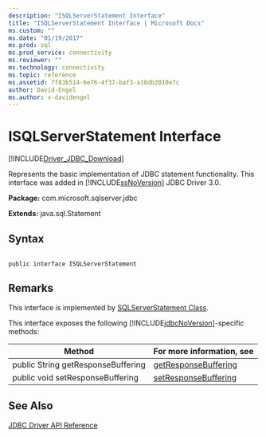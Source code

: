 ```yaml
---
description: "ISQLServerStatement Interface"
title: "ISQLServerStatement Interface | Microsoft Docs"
ms.custom: ""
ms.date: "01/19/2017"
ms.prod: sql
ms.prod_service: connectivity
ms.reviewer: ""
ms.technology: connectivity
ms.topic: reference
ms.assetid: 7f83b514-6e76-4f37-baf3-a10db2010e7c
author: David-Engel
ms.author: v-davidengel
---
```

# ISQLServerStatement Interface
[!INCLUDE[Driver_JDBC_Download](../../../includes/driver_jdbc_download.md)]

  Represents the basic implementation of JDBC statement functionality. This interface was added in [!INCLUDE[ssNoVersion](../../../includes/ssnoversion-md.md)] JDBC Driver 3.0.  
  
 **Package:** com.microsoft.sqlserver.jdbc  
  
 **Extends:** java.sql.Statement  
  
## Syntax  
  
```  
  
public interface ISQLServerStatement  
```  
  
## Remarks  
 This interface is implemented by [SQLServerStatement Class](../../../connect/jdbc/reference/sqlserverstatement-class.md).  
  
 This interface exposes the following [!INCLUDE[jdbcNoVersion](../../../includes/jdbcnoversion_md.md)]-specific methods:  
  
|Method|For more information, see|  
|------------|-------------------------------|  
|public String getResponseBuffering|[getResponseBuffering](../../../connect/jdbc/reference/getresponsebuffering-method-sqlserverstatement.md)|  
|public void setResponseBuffering|[setResponseBuffering](../../../connect/jdbc/reference/setresponsebuffering-method-sqlserverstatement.md)|  
  
## See Also  
 [JDBC Driver API Reference](../../../connect/jdbc/reference/jdbc-driver-api-reference.md)  
  
  
